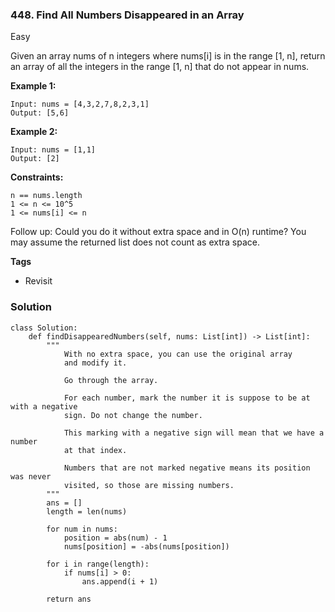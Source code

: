 ### 448. Find All Numbers Disappeared in an Array
Easy

Given an array nums of n integers where nums[i] is in the range [1, n], return an array of all the integers in the range [1, n] that do not appear in nums. 

**Example 1:**
```
Input: nums = [4,3,2,7,8,2,3,1]
Output: [5,6]
```

**Example 2:**
```
Input: nums = [1,1]
Output: [2]
``` 

**Constraints:**
```
n == nums.length
1 <= n <= 10^5
1 <= nums[i] <= n
``` 

Follow up: Could you do it without extra space and in O(n) runtime? You may assume the returned list does not count as extra space.

**Tags**
- Revisit

### Solution
```
class Solution:
    def findDisappearedNumbers(self, nums: List[int]) -> List[int]:
        """
            With no extra space, you can use the original array
            and modify it.
         
            Go through the array.
            
            For each number, mark the number it is suppose to be at with a negative
            sign. Do not change the number.
            
            This marking with a negative sign will mean that we have a number
            at that index.
            
            Numbers that are not marked negative means its position was never
            visited, so those are missing numbers.
        """
        ans = []
        length = len(nums)
    
        for num in nums:
            position = abs(num) - 1
            nums[position] = -abs(nums[position])
        
        for i in range(length):
            if nums[i] > 0:
                ans.append(i + 1)
        
        return ans
        
        
        
```
